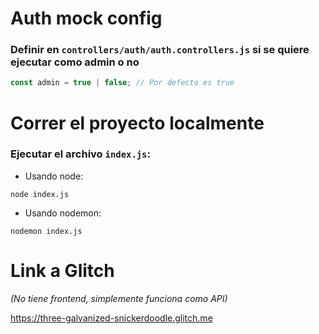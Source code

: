 # Auth mock config
### Definir en `controllers/auth/auth.controllers.js` si se quiere ejecutar como admin o no
```js
const admin = true | false; // Por defecto es true
```
# Correr el proyecto localmente
### Ejecutar el archivo `index.js`:
  * Usando node: 
```
node index.js 
```
  * Usando nodemon: 
```
nodemon index.js 
``` 

# Link a Glitch 
*(No tiene frontend, simplemente funciona como API)*

https://three-galvanized-snickerdoodle.glitch.me

